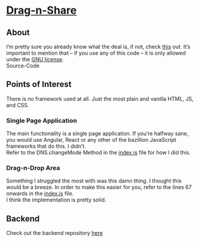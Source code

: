 # [Drag-n-Share](https://drag-n-share.com)
## About
I’m pretty sure you already know what the deal is, if not, check [this](https://drag-n-share.com/about/) out.
It’s important to mention that – if you use any of this code – it is only allowed under the [GNU license](https://www.gnu.org/licenses/gpl-3.0.en.html).\
Source-Code

## Points of Interest
There is no framework used at all. Just the most plain and vanilla HTML, JS, and CSS.

### Single Page Application
The main functionality is a single page application. If you’re halfway sane, you would use Angular, React or any other of the bazillion JavaScript frameworks that do this. I didn’t.\
Refer to the DNS.changeMode Method in the [index.js](/src/index.js) file for how I did this.
### Drag-n-Drop Area
Something I struggled the most with was this damn thing. I thought this would be a breeze.
In order to make this easier for you, refer to the lines 67 onwards in the [index.js](/src/index.js) file.\
I think the implementation is pretty solid.

## Backend
Check out the backend repository [here](https://github.com/MillCreeker/Drag-n-Share-Backend)